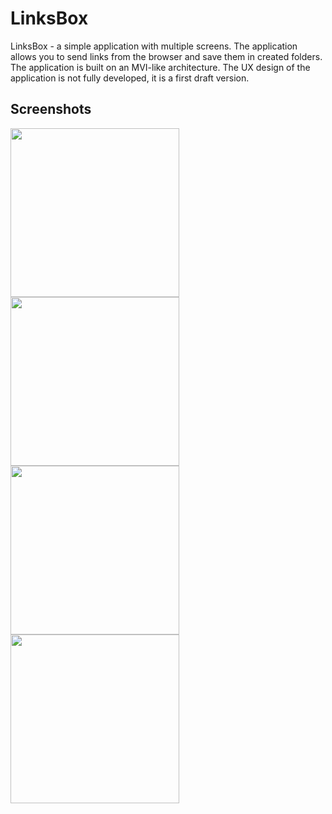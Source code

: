 # LinksBox

LinksBox - a simple application with multiple screens. 
The application allows you to send links from the browser and save them in created folders. 
The application is built on an MVI-like architecture. 
The UX design of the application is not fully developed, it is a first draft version.

## Screenshots
<img src="screenshots/1.png" width="270"> <img src="screenshots/2.png" width="270"> <img src="screenshots/3.png" width="270"> <img src="screenshots/4.png" width="270">
